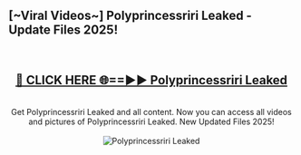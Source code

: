 <h2>[~Viral Videos~] Polyprincessriri Leaked - Update Files 2025!</h2>
<br>
<div align="center">
<h2><a href="https://betterlinks.top/A2PfLJ" rel="nofollow">🔴 CLICK HERE 🌐==►► Polyprincessriri Leaked</a></h2>
<br>
Get Polyprincessriri Leaked and all content. Now you can access all videos and pictures of Polyprincessriri Leaked. New Updated Files 2025!
<br>
<br>
<a href="https://betterlinks.top/A2PfLJ" rel="nofollow" data-target="animated-image.originalLink"><img src="https://i.ibb.co.com/WyWwxjT/player-gif2.gif" alt="Polyprincessriri Leaked" style="max-width: 100%; display: inline-block;" data-target="animated-image.originalImage"></a>
</div>
<br>

